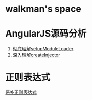 # walkman's space

AngularJS源码分析
======================
1. [彻底理解setupModuleLoader](https://github.com/walkerqiao/walkman/blob/master/angular-setupmoduleloader.md)
2. [深入理解createInjector](https://github.com/walkerqiao/walkman/blob/master/angular-create-injector.md)


正则表达式
======================
[恶补正则表达式](https://github.com/walkerqiao/walkman/blob/master/regexp.md)
